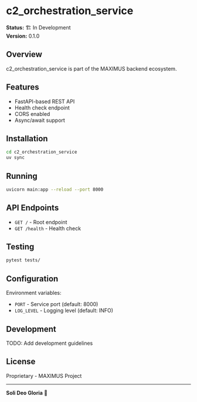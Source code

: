 # c2_orchestration_service

**Status:** 🏗️ In Development  
**Version:** 0.1.0

## Overview

c2_orchestration_service is part of the MAXIMUS backend ecosystem.

## Features

- FastAPI-based REST API
- Health check endpoint
- CORS enabled
- Async/await support

## Installation

```bash
cd c2_orchestration_service
uv sync
```

## Running

```bash
uvicorn main:app --reload --port 8000
```

## API Endpoints

- `GET /` - Root endpoint
- `GET /health` - Health check

## Testing

```bash
pytest tests/
```

## Configuration

Environment variables:
- `PORT` - Service port (default: 8000)
- `LOG_LEVEL` - Logging level (default: INFO)

## Development

TODO: Add development guidelines

## License

Proprietary - MAXIMUS Project

---

**Soli Deo Gloria** 🙏
